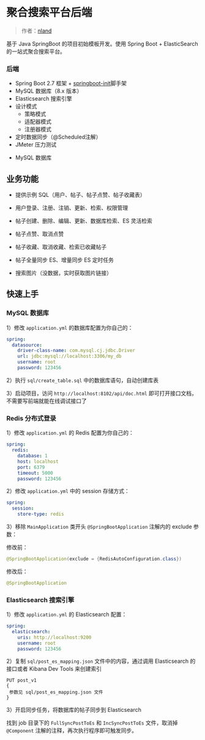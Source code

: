 # 聚合搜索平台后端

> 作者：[nland](https://github.com/wfdgdfw)

基于 Java SpringBoot 的项目初始模板开发。使用 Spring Boot + ElasticSearch的一站式聚合搜索平台。


### 后端

* Spring Boot 2.7 框架 +  [springboot-init](https://github.com/wfdgdfw/springboot-init.git)脚手架
* MySQL 数据库（8.x 版本）
* Elasticsearch 搜索引擎
* 设计模式
  * 策略模式
  * 适配器模式
  * 注册器模式
* 定时数据同步（@Scheduled注解）
* JMeter 压力测试

- MySQL 数据库

  


## 业务功能

- 提供示例 SQL（用户、帖子、帖子点赞、帖子收藏表）

- 用户登录、注册、注销、更新、检索、权限管理

- 帖子创建、删除、编辑、更新、数据库检索、ES 灵活检索

- 帖子点赞、取消点赞

- 帖子收藏、取消收藏、检索已收藏帖子

- 帖子全量同步 ES、增量同步 ES 定时任务

- 搜索图片（没数据，实时获取图片链接）

  


## 快速上手

### MySQL 数据库

1）修改 `application.yml` 的数据库配置为你自己的：

```yml
spring:
  datasource:
    driver-class-name: com.mysql.cj.jdbc.Driver
    url: jdbc:mysql://localhost:3306/my_db
    username: root
    password: 123456
```

2）执行 `sql/create_table.sql` 中的数据库语句，自动创建库表

3）启动项目，访问 `http://localhost:8102/api/doc.html` 即可打开接口文档，不需要写前端就能在线调试接口了



### Redis 分布式登录

1）修改 `application.yml` 的 Redis 配置为你自己的：

```yml
spring:
  redis:
    database: 1
    host: localhost
    port: 6379
    timeout: 5000
    password: 123456
```

2）修改 `application.yml` 中的 session 存储方式：

```yml
spring:
  session:
    store-type: redis
```

3）移除 `MainApplication` 类开头 `@SpringBootApplication` 注解内的 exclude 参数：

修改前：

```java
@SpringBootApplication(exclude = {RedisAutoConfiguration.class})
```

修改后：


```java
@SpringBootApplication
```

### Elasticsearch 搜索引擎

1）修改 `application.yml` 的 Elasticsearch 配置：

```yml
spring:
  elasticsearch:
    uris: http://localhost:9200
    username: root
    password: 123456
```

2）复制 `sql/post_es_mapping.json` 文件中的内容，通过调用 Elasticsearch 的接口或者 Kibana Dev Tools 来创建索引

```
PUT post_v1
{
 参数见 sql/post_es_mapping.json 文件
}
```



3）开启同步任务，将数据库的帖子同步到 Elasticsearch

找到 job 目录下的 `FullSyncPostToEs` 和 `IncSyncPostToEs` 文件，取消掉 `@Component` 注解的注释，再次执行程序即可触发同步。
